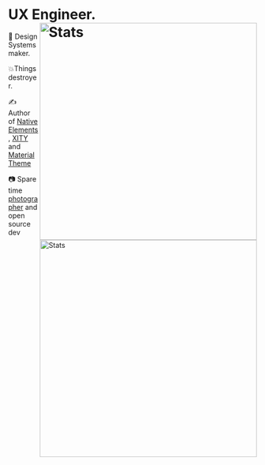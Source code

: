 # UX Engineer. <img src="https://github-readme-stats.vercel.app/api?username=equinusocio&show_icons=true&hide_border=true" alt="Stats" width="440" align="right"> 

🌈 Design Systems maker.

💥Things destroyer.

✍️ Author of [Native Elements](https://native-elements.dev), [XITY](https://github.com/equinusocio/xity-starter) and [Material Theme](https://github.com/material-theme/vsc-material-theme)

📷 Spare time [photographer](https://unsplash.com/@equinusocio) and open source dev
<img src="https://github-readme-stats.vercel.app/api/top-langs/?username=equinusocio&layout=compact&langs_count=3" alt="Stats" width="440" align="right"> 
